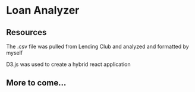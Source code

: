 # Loan Analyzer

## Resources

The .csv file was pulled from Lending Club and analyzed and formatted by myself

D3.js was used to create a hybrid react application

## More to come...
